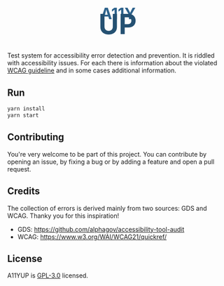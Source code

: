 <p align="center" markdown="1" style="margin-bottom: 2.5em; margin-top: 2.5em;  display: flex; flex-direction: column; padding: 0">
    <span style="color:#2e638c; text-transform:uppercase; font-weight:bold; font-size:2.5em; margin-top: -0.15em;
    margin-bottom: -0.1em; margin-left: 0.07em;">a11y</span>
    <span style="text-transform:uppercase; font-weight:bold; font-size:4.5em; color: #255172; margin-top: -0.5em;
    margin-bottom: -0.15em;">up</span>
</p>

Test system for accessibility error detection and prevention. It is riddled with accessibility issues. For each there is information about the violated [WCAG guideline](https://www.w3.org/WAI/WCAG21/quickref) and in some cases additional information. 

## Run
```bash
yarn install
yarn start
```

## Contributing

You're very welcome to be part of this project. You can contribute by opening an issue, by
fixing a bug or by adding a feature and open a pull request.

## Credits
The collection of errors is derived mainly from two sources: GDS and WCAG. Thanky you for this inspiration!
- GDS: https://github.com/alphagov/accessibility-tool-audit
- WCAG: https://www.w3.org/WAI/WCAG21/quickref/

## License

A11YUP is [GPL-3.0](https://github.com/andiKandi/a11y-test-system/blob/main/LICENSE) licensed. 